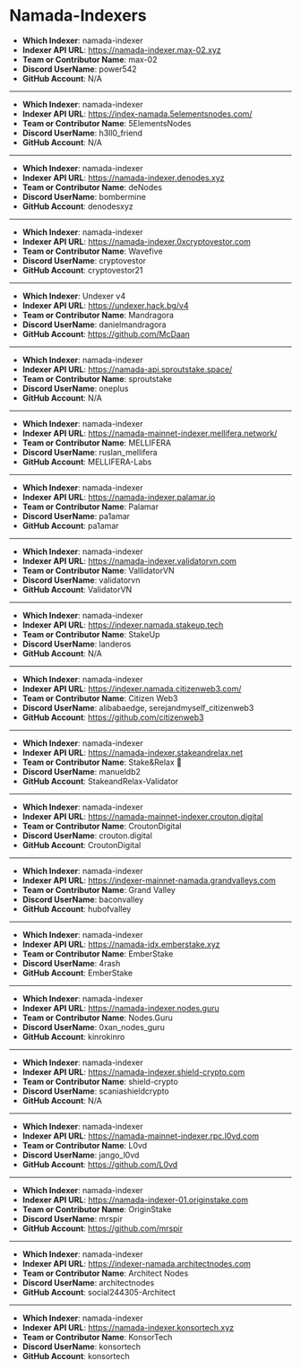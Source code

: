 # Namada-Indexers

- **Which Indexer**: namada-indexer
- **Indexer API URL**: https://namada-indexer.max-02.xyz
- **Team or Contributor Name**: max-02
- **Discord UserName**: power542
- **GitHub Account**: N/A

---
- **Which Indexer**: namada-indexer
- **Indexer API URL**: https://index-namada.5elementsnodes.com/
- **Team or Contributor Name**: 5ElementsNodes
- **Discord UserName**: h3ll0_friend
- **GitHub Account**: N/A

---
- **Which Indexer**: namada-indexer
- **Indexer API URL**: https://namada-indexer.denodes.xyz
- **Team or Contributor Name**: deNodes
- **Discord UserName**: bombermine
- **GitHub Account**: denodesxyz

---
- **Which Indexer**: namada-indexer
- **Indexer API URL**: https://namada-indexer.0xcryptovestor.com
- **Team or Contributor Name**: Wavefive
- **Discord UserName**: cryptovestor
- **GitHub Account**: cryptovestor21

---
- **Which Indexer**: Undexer v4
- **Indexer API URL**: https://undexer.hack.bg/v4
- **Team or Contributor Name**: Mandragora
- **Discord UserName**: danielmandragora
- **GitHub Account**: https://github.com/McDaan

---
- **Which Indexer**: namada-indexer
- **Indexer API URL**: https://namada-api.sproutstake.space/
- **Team or Contributor Name**: sproutstake
- **Discord UserName**: oneplus
- **GitHub Account**: N/A

---
- **Which Indexer**: namada-indexer
- **Indexer API URL**: https://namada-mainnet-indexer.mellifera.network/
- **Team or Contributor Name**: MELLIFERA
- **Discord UserName**: ruslan_mellifera
- **GitHub Account**: MELLIFERA-Labs

---
- **Which Indexer**: namada-indexer
- **Indexer API URL**: https://namada-indexer.palamar.io
- **Team or Contributor Name**: Palamar
- **Discord UserName**: pa1amar
- **GitHub Account**: pa1amar

---
- **Which Indexer**: namada-indexer
- **Indexer API URL**: https://namada-indexer.validatorvn.com
- **Team or Contributor Name**: VallidatorVN
- **Discord UserName**: validatorvn
- **GitHub Account**: ValidatorVN

---
- **Which Indexer**: namada-indexer
- **Indexer API URL**: https://indexer.namada.stakeup.tech
- **Team or Contributor Name**: StakeUp
- **Discord UserName**: landeros
- **GitHub Account**: N/A

---
- **Which Indexer**: namada-indexer
- **Indexer API URL**: https://indexer.namada.citizenweb3.com/
- **Team or Contributor Name**: Citizen Web3
- **Discord UserName**: alibabaedge, serejandmyself_citizenweb3
- **GitHub Account**: https://github.com/citizenweb3

---
- **Which Indexer**: namada-indexer
- **Indexer API URL**: https://namada-indexer.stakeandrelax.net
- **Team or Contributor Name**: Stake&Relax 🦥
- **Discord UserName**: manueldb2
- **GitHub Account**: StakeandRelax-Validator

---
- **Which Indexer**: namada-indexer
- **Indexer API URL**: https://namada-mainnet-indexer.crouton.digital
- **Team or Contributor Name**: CroutonDigital
- **Discord UserName**: crouton.digital
- **GitHub Account**: CroutonDigital

---
- **Which Indexer**: namada-indexer
- **Indexer API URL**: https://indexer-mainnet-namada.grandvalleys.com
- **Team or Contributor Name**: Grand Valley
- **Discord UserName**: baconvalley
- **GitHub Account**: hubofvalley

---
- **Which Indexer**: namada-indexer
- **Indexer API URL**: https://namada-idx.emberstake.xyz
- **Team or Contributor Name**: EmberStake
- **Discord UserName**: 4rash
- **GitHub Account**: EmberStake

---
- **Which Indexer**: namada-indexer
- **Indexer API URL**: https://namada-indexer.nodes.guru
- **Team or Contributor Name**: Nodes.Guru
- **Discord UserName**: 0xan_nodes_guru
- **GitHub Account**: kinrokinro

---
- **Which Indexer**: namada-indexer
- **Indexer API URL**: https://namada-indexer.shield-crypto.com
- **Team or Contributor Name**: shield-crypto
- **Discord UserName**: scaniashieldcrypto
- **GitHub Account**: N/A

---
- **Which Indexer**: namada-indexer
- **Indexer API URL**: https://namada-mainnet-indexer.rpc.l0vd.com
- **Team or Contributor Name**: L0vd
- **Discord UserName**: jango_l0vd
- **GitHub Account**: https://github.com/L0vd

---
- **Which Indexer**: namada-indexer
- **Indexer API URL**: https://namada-indexer-01.originstake.com
- **Team or Contributor Name**: OriginStake
- **Discord UserName**: mrspir
- **GitHub Account**: https://github.com/mrspir

---
- **Which Indexer**: namada-indexer
- **Indexer API URL**: https://indexer-namada.architectnodes.com
- **Team or Contributor Name**: Architect Nodes
- **Discord UserName**: architectnodes
- **GitHub Account**: social244305-Architect

---
- **Which Indexer**: namada-indexer
- **Indexer API URL**: https://namada-indexer.konsortech.xyz
- **Team or Contributor Name**: KonsorTech
- **Discord UserName**: konsortech
- **GitHub Account**: konsortech


